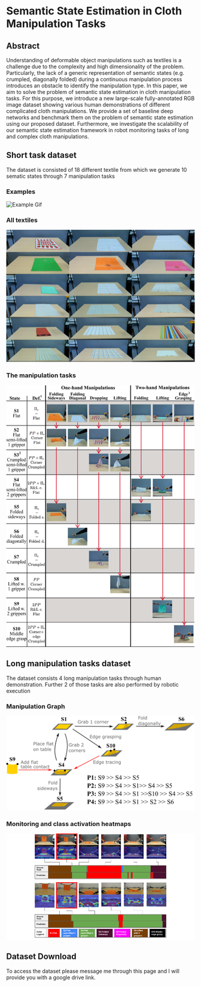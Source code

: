 # Semantic State Estimation in Cloth Manipulation Tasks

## Abstract 

Understanding  of deformable object manipulations such as textiles is a challenge due to the complexity and high dimensionality of the problem.
Particularly, the lack of a generic representation of semantic states (e.g. crumpled, diagonally folded) during a continuous manipulation process introduces an obstacle to identify the manipulation type. In this paper, we aim to solve the problem of semantic state estimation in cloth manipulation tasks.
For this purpose, we introduce a new large-scale fully-annotated RGB image dataset showing various human demonstrations of different complicated cloth manipulations. 
We provide a set of baseline deep networks and benchmark them on the problem of semantic state estimation using our proposed dataset.
Furthermore, we investigate the scalability of our semantic state estimation framework in robot monitoring tasks of long and complex cloth manipulations.

## Short task dataset

The dataset is consisted of 18 different textile from which we generate 10 sematic states through 7 manipulation tasks

### Examples 
![Example Gif](/images/datagen_example.gif)


### All textiles
![Alt text](/images/All_textile_object.png "All textile objects")

### The manipulation tasks
![Alt text](/images/States_And_Manipulations.png "States and Manipulations")

## Long manipulation tasks dataset

The dataset consists 4 long manipulation tasks through human demonstration. Further 2 of those tasks are also performed by robotic execution

### Manipulation Graph
![Alt text](/images/Graph_V3.png "Manipulation Graph")

### Monitoring and class activation heatmaps

![Alt text](/images/human_robot.png "Monitoring and Class Activation Heatmaps")

## Dataset Download

To access the dataset please message me through this page and I will provide you with a google drive link.


